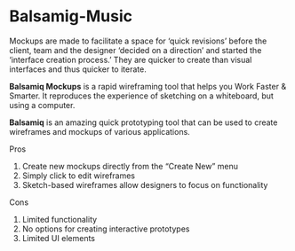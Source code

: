 # Balsamig-Music

Mockups are made to facilitate a space for ‘quick revisions’ before the client, team and the designer ‘decided on a direction’ and started the ‘interface creation process.’ They are quicker to create than visual interfaces and thus quicker to iterate.

**Balsamiq Mockups** is a rapid wireframing tool that helps you Work Faster & Smarter. It reproduces the experience of sketching on a whiteboard, but using a computer.

**Balsamiq** is an amazing quick prototyping tool that can be used to create wireframes and mockups of various applications.

Pros
1. Create new mockups directly from the “Create New” menu
2. Simply click to edit wireframes
3. Sketch-based wireframes allow designers to focus on functionality

Cons
1. Limited functionality
2. No options for creating interactive prototypes
3. Limited UI elements